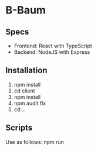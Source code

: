 # B-Baum

## Specs

-   Frontend: React with TypeScript
-   Backend: NodeJS with Express

## Installation

1. npm install
2. cd client
3. npm install
4. npm audit fix
5. cd ..

## Scripts

Use as follows: npm run <script name>

-   start: Starts the node server
-   server: Starts the node server with nodemon (dynamic reloading)
-   client: Starts only frontend with React
-   dev: Starts frontend and backend
-   prod: Creates a new build for the frontend
  
## Anforderungen

Folgende Anforderungen sind bei der Implementierung zu berücksichtigen und umzusetzen:

- Als Anwender möchte ich für den Aufbau des B-Baumes folgende Möglicheiten haben.
- Eingabe/Löschen/Suchen von Einzelwerte
- Eingabe/Löschen von mehreren Werten auf einmal (z.B. durch Komma getrennt)
- Eingabe von Werten über eine CSV Datei. Die Werte sollen in der Reihenfolge, wie sie in der CSV Datei eingegeben wurden, eingefügt bzw. gelöscht werden. Die CSV Datei soll wie folgt aufgebaut sein: Jede Zeile beinhaltet in der ersten Spalte die Operation (i für Insert, d für Delete). Die Zweite Spalte beinhaltet den Wert.
- Automatisches Erzeugen von zufälligen Werten. Dabei kann die Unter- und Obergrenze und die Anzahl der einzufügenden Werten bestimmt werden.
- Beim Auf- und Abbau des B-Baumes müss zur Prüfung der durchgeführten Aktion jedes Zwischenergebnis angezeigt werden. D.h. z.B. beim Hinzufügen von mehreren Werten soll das Ergebnis nach jedem Einfügen angezeigt werden.
- Die Geschwindigkeit, wie die Operationen hintereinander ausgeführt werden, soll einstellbar sein.
- Wenn die Werte aus einer CSV Datei eingelesen werden, müssen die eingelesenen Werte zunächst angezeigt werden. Nach der Bestätigung sollen die sie einzeln und automatisch hinzugefügt/gelöscht werden.
- Es muss möglich sein, die Ordnung des B-Baumes zu verändern. Wenn die Ordnung des B-Baumes verändert wird, soll der B-Baum initialisiert werden.
- Bei einer Suche nach einem Wert sollte folgendes ausgegeben werden:
  - Ob der Wert gefunden wurde oder nicht. Wenn ja, soll die Fundstelle angezeigt werden.
  - Die Kosten der Suche (wie viele Seitenzugriffe waren dafür notwendig)
- Es soll eine Möglichkeit geben das Programm zurückzusetzen, um von Vorne zu beginnen.
